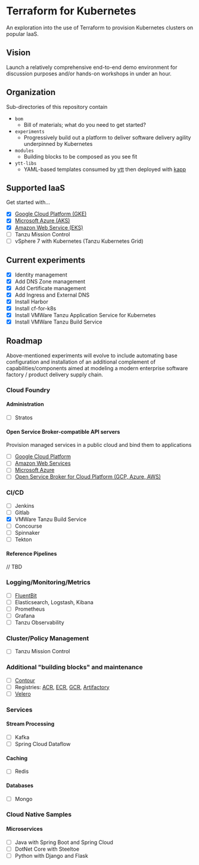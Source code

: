 # Terraform for Kubernetes

An exploration into the use of Terraform to provision Kubernetes clusters on popular IaaS.

## Vision

Launch a relatively comprehensive end-to-end demo environment for discussion purposes and/or hands-on workshops in under an hour.

## Organization

Sub-directories of this repository contain

* `bom`
  * Bill of materials; what do you need to get started?
* `experiments`
  * Progressively build out a platform to deliver software delivery agility underpinned by Kubernetes
* `modules`
  * Building blocks to be composed as you see fit
* `ytt-libs`
  * YAML-based templates consumed by [ytt](https://get-ytt.io) then deployed with [kapp](https://get-kapp.io)

## Supported IaaS

Get started with...

- [x] [Google Cloud Platform (GKE)](experiments/gcp)
- [x] [Microsoft Azure (AKS)](experiments/azure)
- [x] [Amazon Web Service (EKS)](experiments/amazon)
- [ ] Tanzu Mission Control
- [ ] vSphere 7 with Kubernetes (Tanzu Kubernetes Grid)

## Current experiments

- [x] Identity management
- [x] Add DNS Zone management
- [x] Add Certificate management
- [x] Add Ingress and External DNS
- [x] Install Harbor
- [x] Install cf-for-k8s
- [x] Install VMWare Tanzu Application Service for Kubernetes
- [x] Install VMWare Tanzu Build Service

## Roadmap

Above-mentioned experiments will evolve to include automating base configuration and installation of an additional complement of capabilities/components aimed at modeling a modern enterprise software factory / product delivery supply chain.

### Cloud Foundry

#### Administration

- [ ] Stratos

#### Open Service Broker-compatible API servers

Provision managed services in a public cloud and bind them to applications

- [ ] [Google Cloud Platform](https://github.com/GoogleCloudPlatform/gcp-service-broker)
- [ ] [Amazon Web Services](https://github.com/awslabs/aws-servicebroker)
- [ ] [Microsoft Azure](https://github.com/Azure/open-service-broker-azure)
- [ ] [Open Service Broker for Cloud Platform (GCP, Azure, AWS)](https://github.com/pivotal/cloud-service-broker)

### CI/CD

- [ ] Jenkins
- [ ] Gitlab
- [x] VMWare Tanzu Build Service
- [ ] Concourse
- [ ] Spinnaker
- [ ] Tekton

#### Reference Pipelines

// TBD

### Logging/Monitoring/Metrics

- [ ] [FluentBit](https://docs.fluentbit.io/manual/installation/kubernetes)
- [ ] Elasticsearch, Logstash, Kibana
- [ ] Prometheus
- [ ] Grafana
- [ ] Tanzu Observability

### Cluster/Policy Management

- [ ] Tanzu Mission Control

### Additional "building blocks" and maintenance

- [ ] [Contour](https://github.com/projectcontour/contour)
- [ ] Registries: [ACR](https://docs.microsoft.com/en-us/azure/container-registry/container-registry-intro), [ECR](https://aws.amazon.com/ecr/getting-started/), [GCR](https://cloud.google.com/container-registry), [Artifactory](https://hub.helm.sh/charts?q=artifactory)
- [ ] [Velero](https://velero.io)

### Services

#### Stream Processing

- [ ] Kafka
- [ ] Spring Cloud Dataflow

#### Caching

- [ ] Redis

#### Databases

- [ ] Mongo

### Cloud Native Samples

#### Microservices

- [ ] Java with Spring Boot and Spring Cloud
- [ ] DotNet Core with Steeltoe
- [ ] Python with Django and Flask
